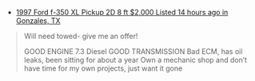 - [1997 Ford f-350 XL Pickup 2D 8 ft $2,000 Listed 14 hours ago in Gonzales, TX](https://www.facebook.com/marketplace/item/4239061176312674)
>Will need towed- give me an offer! 
>
>GOOD ENGINE 7.3 Diesel 
>GOOD TRANSMISSION
>Bad ECM, has oil leaks, been sitting for about a year 
>Own a mechanic shop and don’t have time for my own projects, just want it gone
